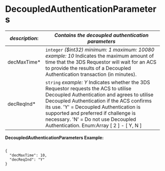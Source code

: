 
# DecoupledAuthenticationParameters

| *description*: | *Contains the decoupled authentication parameters*| 
|----|----|
| decMaxTime* |  ``` integer ```  *($int32) minimum: 1 maximum: 10080 example: 10* Indicates the maximum amount of time that the 3DS Requestor will wait for an ACS to provide the results of a Decoupled Authentication transaction (in minutes).|
| decReqInd* |  ``` string ```  *example: Y* Indicates whether the 3DS Requestor requests the ACS to utilise Decoupled Authentication and agrees to utilise Decoupled Authentication if the ACS confirms its use. 'Y' = Decoupled Authentication is supported and preferred if challenge is necessary. 'N' = Do not use Decoupled Authentication. Enum:Array [ 2 ] - [ Y, N ]|


**DecoupledAuthenticationParameters Example:**

```{r} 

{
  "decMaxTime": 10,
  "decReqInd": "Y"
}
```
